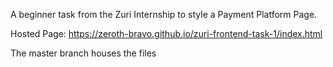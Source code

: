 A beginner task from the Zuri Internship to style a Payment Platform Page.

Hosted Page: https://zeroth-bravo.github.io/zuri-frontend-task-1/index.html

The master branch houses the files
